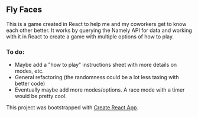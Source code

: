 ## Fly Faces

This is a game created in React to help me and my coworkers get to know each other better. It works by querying the Namely API for data and working with it in React to create a game with multiple options of how to play.

### To do:

* Maybe add a "how to play" instructions sheet with more details on modes, etc.
* General refactoring (the randomness could be a lot less taxing with better code)
* Eventually maybe add more modes/options. A race mode with a timer would be pretty cool.

This project was bootstrapped with [Create React App](https://github.com/facebookincubator/create-react-app).
